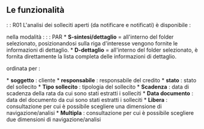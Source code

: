 ## Le funzionalità
 :  : R01 L'analisi  dei solleciti aperti (da notificare e notificati)  è disponibile : 

nella modalità : 
 :  : PAR
\* __S-sintesi/dettaglio__  = all'interno del folder selezionato, posizionandosi sulla riga d'interesse vengono fornite le informazioni di dettaglio.
\* __D-dettaglio__  =  all'interno del folder selezionato, è fornita direttamente la  lista completa delle informazioni di dettaglio.

ordinata per : 

\* **soggetto** :  cliente
\* **responsabile** :  responsabile del credito
\* **stato** :  stato del sollecito
\* **Tipo sollecito** :  tipologia del sollecito
\* **Scadenza** :  data di scadenza della rata da cui sono stati estratti  i solleciti
\* **Data documento** :  data del documento da cui sono stati estratti i solleciti
\* **Libera** :  consultazione per cui è possibile scegliere una dimensione  di navigazione/analisi
\* **Multipla** :  consultazione per cui è possibile scegliere due dimensioni di navigazione/analisi


